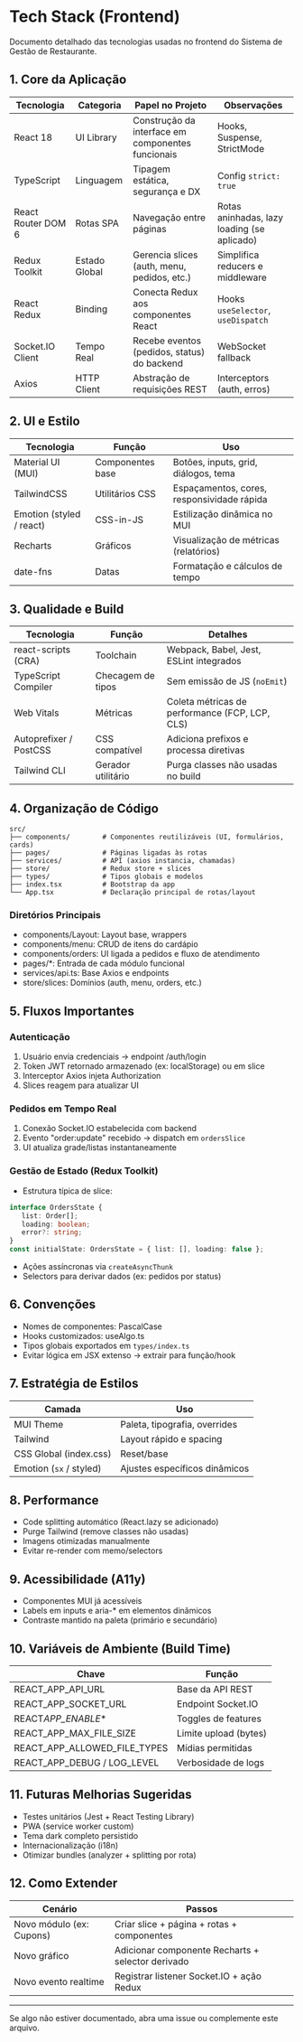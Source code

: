 # Tech Stack (Frontend)

Documento detalhado das tecnologias usadas no frontend do Sistema de Gestão de Restaurante.

## 1. Core da Aplicação

| Tecnologia         | Categoria     | Papel no Projeto                                  | Observações                                 |
| ------------------ | ------------- | ------------------------------------------------- | ------------------------------------------- |
| React 18           | UI Library    | Construção da interface em componentes funcionais | Hooks, Suspense, StrictMode                 |
| TypeScript         | Linguagem     | Tipagem estática, segurança e DX                  | Config `strict: true`                       |
| React Router DOM 6 | Rotas SPA     | Navegação entre páginas                           | Rotas aninhadas, lazy loading (se aplicado) |
| Redux Toolkit      | Estado Global | Gerencia slices (auth, menu, pedidos, etc.)       | Simplifica reducers e middleware            |
| React Redux        | Binding       | Conecta Redux aos componentes React               | Hooks `useSelector`, `useDispatch`          |
| Socket.IO Client   | Tempo Real    | Recebe eventos (pedidos, status) do backend       | WebSocket fallback                          |
| Axios              | HTTP Client   | Abstração de requisições REST                     | Interceptors (auth, erros)                  |

## 2. UI e Estilo

| Tecnologia               | Função           | Uso                                        |
| ------------------------ | ---------------- | ------------------------------------------ |
| Material UI (MUI)        | Componentes base | Botões, inputs, grid, diálogos, tema       |
| TailwindCSS              | Utilitários CSS  | Espaçamentos, cores, responsividade rápida |
| Emotion (styled / react) | CSS-in-JS        | Estilização dinâmica no MUI                |
| Recharts                 | Gráficos         | Visualização de métricas (relatórios)      |
| date-fns                 | Datas            | Formatação e cálculos de tempo             |

## 3. Qualidade e Build

| Tecnologia             | Função             | Detalhes                                       |
| ---------------------- | ------------------ | ---------------------------------------------- |
| react-scripts (CRA)    | Toolchain          | Webpack, Babel, Jest, ESLint integrados        |
| TypeScript Compiler    | Checagem de tipos  | Sem emissão de JS (`noEmit`)                   |
| Web Vitals             | Métricas           | Coleta métricas de performance (FCP, LCP, CLS) |
| Autoprefixer / PostCSS | CSS compatível     | Adiciona prefixos e processa diretivas         |
| Tailwind CLI           | Gerador utilitário | Purga classes não usadas no build              |

## 4. Organização de Código

```
src/
├── components/        # Componentes reutilizáveis (UI, formulários, cards)
├── pages/             # Páginas ligadas às rotas
├── services/          # API (axios instancia, chamadas)
├── store/             # Redux store + slices
├── types/             # Tipos globais e modelos
├── index.tsx          # Bootstrap da app
└── App.tsx            # Declaração principal de rotas/layout
```

### Diretórios Principais

-  components/Layout: Layout base, wrappers
-  components/menu: CRUD de itens do cardápio
-  components/orders: UI ligada a pedidos e fluxo de atendimento
-  pages/\*: Entrada de cada módulo funcional
-  services/api.ts: Base Axios e endpoints
-  store/slices: Domínios (auth, menu, orders, etc.)

## 5. Fluxos Importantes

### Autenticação

1. Usuário envia credenciais → endpoint /auth/login
2. Token JWT retornado armazenado (ex: localStorage) ou em slice
3. Interceptor Axios injeta Authorization
4. Slices reagem para atualizar UI

### Pedidos em Tempo Real

1. Conexão Socket.IO estabelecida com backend
2. Evento "order:update" recebido → dispatch em `ordersSlice`
3. UI atualiza grade/listas instantaneamente

### Gestão de Estado (Redux Toolkit)

-  Estrutura típica de slice:

```ts
interface OrdersState {
   list: Order[];
   loading: boolean;
   error?: string;
}
const initialState: OrdersState = { list: [], loading: false };
```

-  Ações assíncronas via `createAsyncThunk`
-  Selectors para derivar dados (ex: pedidos por status)

## 6. Convenções

-  Nomes de componentes: PascalCase
-  Hooks customizados: useAlgo.ts
-  Tipos globais exportados em `types/index.ts`
-  Evitar lógica em JSX extenso → extrair para função/hook

## 7. Estratégia de Estilos

| Camada                  | Uso                           |
| ----------------------- | ----------------------------- |
| MUI Theme               | Paleta, tipografia, overrides |
| Tailwind                | Layout rápido e spacing       |
| CSS Global (index.css)  | Reset/base                    |
| Emotion (`sx` / styled) | Ajustes específicos dinâmicos |

## 8. Performance

-  Code splitting automático (React.lazy se adicionado)
-  Purge Tailwind (remove classes não usadas)
-  Imagens otimizadas manualmente
-  Evitar re-render com memo/selectors

## 9. Acessibilidade (A11y)

-  Componentes MUI já acessíveis
-  Labels em inputs e aria-\* em elementos dinâmicos
-  Contraste mantido na paleta (primário e secundário)

## 10. Variáveis de Ambiente (Build Time)

| Chave                        | Função                |
| ---------------------------- | --------------------- |
| REACT_APP_API_URL            | Base da API REST      |
| REACT_APP_SOCKET_URL         | Endpoint Socket.IO    |
| REACT*APP_ENABLE*\*          | Toggles de features   |
| REACT_APP_MAX_FILE_SIZE      | Limite upload (bytes) |
| REACT_APP_ALLOWED_FILE_TYPES | Mídias permitidas     |
| REACT_APP_DEBUG / LOG_LEVEL  | Verbosidade de logs   |

## 11. Futuras Melhorias Sugeridas

-  Testes unitários (Jest + React Testing Library)
-  PWA (service worker custom)
-  Tema dark completo persistido
-  Internacionalização (i18n)
-  Otimizar bundles (analyzer + splitting por rota)

## 12. Como Extender

| Cenário                  | Passos                                            |
| ------------------------ | ------------------------------------------------- |
| Novo módulo (ex: Cupons) | Criar slice + página + rotas + componentes        |
| Novo gráfico             | Adicionar componente Recharts + selector derivado |
| Novo evento realtime     | Registrar listener Socket.IO + ação Redux         |

---

Se algo não estiver documentado, abra uma issue ou complemente este arquivo.
